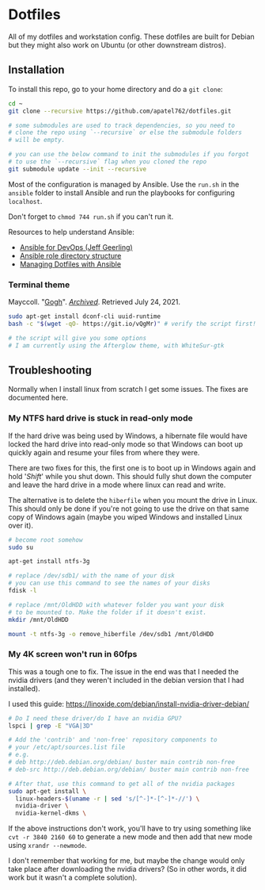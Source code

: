 # Dotfiles

All of my dotfiles and workstation config. These dotfiles are built for
Debian but they might also work on Ubuntu (or other downstream distros).

## Installation
To install this repo, go to your home directory and do a `git clone`:

```Bash
cd ~
git clone --recursive https://github.com/apatel762/dotfiles.git

# some submodules are used to track dependencies, so you need to
# clone the repo using `--recursive` or else the submodule folders
# will be empty.

# you can use the below command to init the submodules if you forgot
# to use the `--recursive` flag when you cloned the repo
git submodule update --init --recursive
```

Most of the configuration is managed by Ansible. Use the `run.sh` in the
`ansible` folder to install Ansible and run the playbooks for configuring
`localhost`.

Don't forget to `chmod 744 run.sh` if you can't run it.

Resources to help understand Ansible:

- [Ansible for DevOps (Jeff Geerling)](https://www.ansiblefordevops.com/)
- [Ansible role directory structure](https://www.golinuxcloud.com/ansible-roles-directory-structure-tutorial)
- [Managing Dotfiles with Ansible](https://thebroken.link/managing-dotfiles-with-ansible/)

### Terminal theme

Mayccoll. "[Gogh](https://github.com/Mayccoll/Gogh)". *[Archived](https://web.archive.org/web/20210724130748/https://github.com/Mayccoll/Gogh)*. Retrieved July 24, 2021.

```bash
sudo apt-get install dconf-cli uuid-runtime
bash -c "$(wget -qO- https://git.io/vQgMr)" # verify the script first!

# the script will give you some options
# I am currently using the Afterglow theme, with WhiteSur-gtk
```

## Troubleshooting
Normally when I install linux from scratch I get some issues. The fixes
are documented here.

### My NTFS hard drive is stuck in read-only mode
If the hard drive was being used by Windows, a hibernate file would have
locked the hard drive into read-only mode so that Windows can boot up quickly
again and resume your files from where they were.

There are two fixes for this, the first one is to boot up in Windows again
and hold '_Shift_' while you shut down. This should fully shut down the 
computer and leave the hard drive in a mode where linux can read and write.

The alternative is to delete the `hiberfile` when you mount the drive in
Linux. This should only be done if you're not going to use the drive on that
same copy of Windows again (maybe you wiped Windows and installed Linux over 
it).
```Bash
# become root somehow
sudo su

apt-get install ntfs-3g

# replace /dev/sdb1/ with the name of your disk
# you can use this command to see the names of your disks
fdisk -l

# replace /mnt/OldHDD with whatever folder you want your disk
# to be mounted to. Make the folder if it doesn't exist.
mkdir /mnt/OldHDD

mount -t ntfs-3g -o remove_hiberfile /dev/sdb1 /mnt/OldHDD
```

### My 4K screen won't run in 60fps
This was a tough one to fix. The issue in the end was that I needed the 
nvidia drivers (and they weren't included in the debian version that I 
had installed).

I used this guide: https://linoxide.com/debian/install-nvidia-driver-debian/
```Bash
# Do I need these driver/do I have an nvidia GPU?
lspci | grep -E "VGA|3D"

# Add the 'contrib' and 'non-free' repository components to 
# your /etc/apt/sources.list file
# e.g.
# deb http://deb.debian.org/debian/ buster main contrib non-free
# deb-src http://deb.debian.org/debian/ buster main contrib non-free

# After that, use this command to get all of the nvidia packages
sudo apt-get install \
  linux-headers-$(uname -r | sed 's/[^-]*-[^-]*-//') \
  nvidia-driver \
  nvidia-kernel-dkms \
```

If the above instructions don't work, you'll have to try using something 
like `cvt -r 3840 2160 60` to generate a new mode and then add that new mode
using `xrandr --newmode`.

I don't remember that working for me, but maybe the change would only take
place after downloading the nvidia drivers? (So in other words, it did work
but it wasn't a complete solution).
